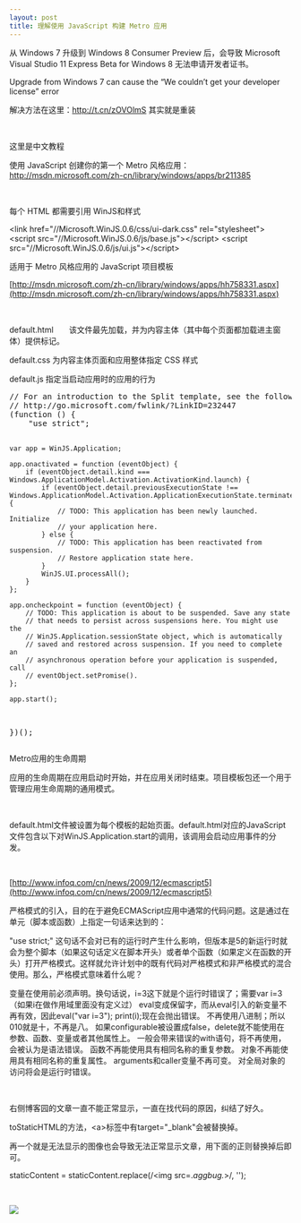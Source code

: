 ```yaml
---
layout: post
title: 理解使用 JavaScript 构建 Metro 应用
---
```

从 Windows 7 升级到 Windows 8&nbsp;Consumer Preview 后，会导致&nbsp;Microsoft Visual Studio 11 Express Beta for Windows 8 无法申请开发者证书。

Upgrade from Windows 7 can cause the “We couldn’t get your developer license” error&nbsp;

解决方法在这里：http://t.cn/zOVOlmS 其实就是重装

&nbsp;

这里是中文教程

使用 JavaScript 创建你的第一个 Metro 风格应用：http://msdn.microsoft.com/zh-cn/library/windows/apps/br211385

&nbsp;

每个 HTML 都需要引用 WinJS和样式

&lt;link href="//Microsoft.WinJS.0.6/css/ui-dark.css" rel="stylesheet"&gt;
 &lt;script src="//Microsoft.WinJS.0.6/js/base.js"&gt;&lt;/script&gt;
 &lt;script src="//Microsoft.WinJS.0.6/js/ui.js"&gt;&lt;/script&gt;

适用于 Metro 风格应用的 JavaScript 项目模板

[http://msdn.microsoft.com/zh-cn/library/windows/apps/hh758331.aspx](http://msdn.microsoft.com/zh-cn/library/windows/apps/hh758331.aspx)

&nbsp;

default.html　　该文件最先加载，并为内容主体（其中每个页面都加载进主窗体）提供标记。

default.css 为内容主体页面和应用整体指定 CSS 样式

default.js 指定当启动应用时的应用的行为

<div class="cnblogs_Highlighter">
<pre class="brush:javascript;gutter:true;">// For an introduction to the Split template, see the following documentation:
// http://go.microsoft.com/fwlink/?LinkID=232447
(function () {
    "use strict";

    var app = WinJS.Application;

    app.onactivated = function (eventObject) {
        if (eventObject.detail.kind === Windows.ApplicationModel.Activation.ActivationKind.launch) {
            if (eventObject.detail.previousExecutionState !== Windows.ApplicationModel.Activation.ApplicationExecutionState.terminated) {
                // TODO: This application has been newly launched. Initialize 
                // your application here.
            } else {
                // TODO: This application has been reactivated from suspension. 
                // Restore application state here.
            }
            WinJS.UI.processAll();
        }
    };

    app.oncheckpoint = function (eventObject) {
        // TODO: This application is about to be suspended. Save any state
        // that needs to persist across suspensions here. You might use the 
        // WinJS.Application.sessionState object, which is automatically
        // saved and restored across suspension. If you need to complete an
        // asynchronous operation before your application is suspended, call
        // eventObject.setPromise(). 
    };

    app.start();
})();
</pre>
</div>

Metro应用的生命周期

应用的生命周期在应用启动时开始，并在应用关闭时结束。项目模板包还一个用于管理应用生命周期的通用模式。

&nbsp;

default.html文件被设置为每个模板的起始页面。default.html对应的JavaScript文件包含以下对WinJS.Application.start的调用，该调用会启动应用事件的分发。

&nbsp;

[http://www.infoq.com/cn/news/2009/12/ecmascript5](http://www.infoq.com/cn/news/2009/12/ecmascript5)

严格模式的引入，目的在于避免ECMAScript应用中通常的代码问题。这是通过在单元（脚本或函数）上指定一句话来达到的：

"use strict;"
这句话不会对已有的运行时产生什么影响，但版本是5的新运行时就会为整个脚本（如果这句话定义在脚本开头）或者单个函数（如果定义在函数的开头）打开严格模式。这样就允许计划中的既有代码对严格模式和非严格模式的混合使用。那么，严格模式意味着什么呢？

变量在使用前必须声明。换句话说，i=3这下就是个运行时错误了；需要var i=3（如果i在做作用域里面没有定义过）
eval变成保留字，而从eval引入的新变量不再有效，因此eval("var i=3"); print(i);现在会抛出错误。
不再使用八进制；所以010就是十，不再是八。
如果configurable被设置成false，delete就不能使用在参数、函数、变量或者其他属性上。
一般会带来错误的with语句，将不再使用，会被认为是语法错误。
函数不再能使用具有相同名称的重复参数。
对象不再能使用具有相同名称的重复属性。
arguments和caller变量不再可变。
对全局对象的访问将会是运行时错误。

&nbsp;

右侧博客园的文章一直不能正常显示，一直在找代码的原因，纠结了好久。

toStaticHTML的方法，&lt;a&gt;标签中有target="_blank"会被替换掉。

再一个就是无法显示的图像也会导致无法正常显示文章，用下面的正则替换掉后即可。

staticContent = staticContent.replace(/&lt;img src=.*aggbug.*&gt;/, '');&nbsp;

&nbsp;

![](http://pic002.cnblogs.com/images/2012/18938/2012031200191574.png)